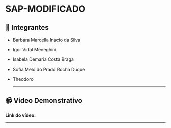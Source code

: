 # SAP-MODIFICADO


## 👩 Integrantes
- Barbára Marcella Inácio da Silva
- Igor Vidal Meneghini 
- Isabela Demaria Costa Braga
- Sofia Melo do Prado Rocha Duque
- Theodoro

  ---

## 📹 Vídeo Demonstrativo

**Link do vídeo:**


---
